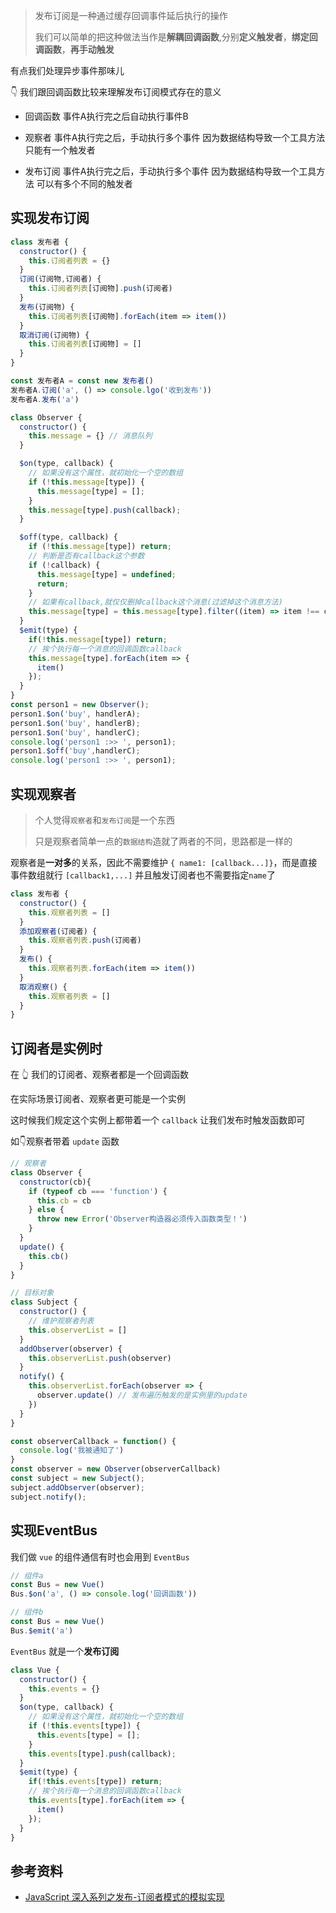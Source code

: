 > 发布订阅是一种通过缓存回调事件延后执行的操作
> 
> 我们可以简单的把这种做法当作是**解耦回调函数**,分别**定义触发者**，**绑定回调函数**，**再手动触发**

有点我们处理异步事件那味儿

👇 我们跟回调函数比较来理解发布订阅模式存在的意义
- 回调函数
事件A执行完之后自动执行事件B

- 观察者
事件A执行完之后，手动执行多个事件
因为数据结构导致一个工具方法 只能有一个触发者

- 发布订阅
事件A执行完之后，手动执行多个事件
因为数据结构导致一个工具方法 可以有多个不同的触发者

## 实现发布订阅

```js
class 发布者 {
  constructor() {
    this.订阅者列表 = {}
  }
  订阅(订阅物,订阅者) {
    this.订阅者列表[订阅物].push(订阅者)
  }
  发布(订阅物) {
    this.订阅者列表[订阅物].forEach(item => item())
  }
  取消订阅(订阅物) {
    this.订阅者列表[订阅物] = []
  }
}

const 发布者A = const new 发布者()
发布者A.订阅('a', () => console.lgo('收到发布'))
发布者A.发布('a')
```

```js
class Observer {
  constructor() {
    this.message = {} // 消息队列
  }

  $on(type, callback) {
    // 如果没有这个属性，就初始化一个空的数组
    if (!this.message[type]) {
      this.message[type] = [];
    }
    this.message[type].push(callback);
  }

  $off(type, callback) {
    if (!this.message[type]) return;
    // 判断是否有callback这个参数
    if (!callback) {
      this.message[type] = undefined;
      return;
    }
    // 如果有callback,就仅仅删掉callback这个消息(过滤掉这个消息方法)
    this.message[type] = this.message[type].filter((item) => item !== callback);
  }
  $emit(type) {
    if(!this.message[type]) return;
    // 挨个执行每一个消息的回调函数callback
    this.message[type].forEach(item => {
      item()
    });
  }
}
const person1 = new Observer();
person1.$on('buy', handlerA);
person1.$on('buy', handlerB);
person1.$on('buy', handlerC);
console.log('person1 :>> ', person1);
person1.$off('buy',handlerC);
console.log('person1 :>> ', person1);
```

## 实现观察者
> 个人觉得`观察者`和`发布订阅`是一个东西
> 
> 只是观察者简单一点的`数据结构`造就了两者的不同，思路都是一样的

观察者是**一对多**的关系，因此不需要维护 `{ name1: [callback...]}`，而是直接事件数组就行 `[callback1,...]`
并且触发订阅者也不需要指定`name`了
```js
class 发布者 {
  constructor() {
    this.观察者列表 = []
  }
  添加观察者(订阅者) {
    this.观察者列表.push(订阅者)
  }
  发布() {
    this.观察者列表.forEach(item => item())
  }
  取消观察() {
    this.观察者列表 = []
  }
}
```

## 订阅者是实例时
在 👆 我们的订阅者、观察者都是一个回调函数

在实际场景订阅者、观察者更可能是一个实例

这时候我们规定这个实例上都带着一个 `callback` 让我们发布时触发函数即可

如👇观察者带着 `update` 函数
```js
// 观察者
class Observer {
  constructor(cb){
    if (typeof cb === 'function') {
      this.cb = cb
    } else {
      throw new Error('Observer构造器必须传入函数类型！')
    }
  }
  update() {
    this.cb()
  }
}

// 目标对象
class Subject {
  constructor() {
    // 维护观察者列表
    this.observerList = []
  }
  addObserver(observer) {
    this.observerList.push(observer)
  }
  notify() {
    this.observerList.forEach(observer => {
      observer.update() // 发布遍历触发的是实例里的update
    })
  }
}

const observerCallback = function() {
  console.log('我被通知了')
}
const observer = new Observer(observerCallback)
const subject = new Subject();
subject.addObserver(observer);
subject.notify();
```

## 实现EventBus
我们做 `vue` 的组件通信有时也会用到 `EventBus`
```js
// 组件a
const Bus = new Vue()
Bus.$on('a', () => console.log('回调函数'))

// 组件b
const Bus = new Vue()
Bus.$emit('a')
```

`EventBus` 就是一个**发布订阅**
```js
class Vue {
  constructor() {
    this.events = {}
  }
  $on(type, callback) {
    // 如果没有这个属性，就初始化一个空的数组
    if (!this.events[type]) {
      this.events[type] = [];
    }
    this.events[type].push(callback);
  }
  $emit(type) {
    if(!this.events[type]) return;
    // 挨个执行每一个消息的回调函数callback
    this.events[type].forEach(item => {
      item()
    });
  }
}
```


## 参考资料
- [JavaScript 深入系列之发布-订阅者模式的模拟实现](https://github.com/yuanyuanbyte/Blog/issues/127)